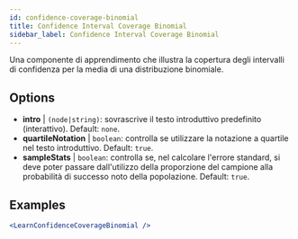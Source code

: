 ```yaml
---
id: confidence-coverage-binomial
title: Confidence Interval Coverage Binomial
sidebar_label: Confidence Interval Coverage Binomial
---
```


Una componente di apprendimento che illustra la copertura degli intervalli di confidenza per la media di una distribuzione binomiale.

## Options

* __intro__ | `(node|string)`: sovrascrive il testo introduttivo predefinito (interattivo). Default: `none`.
* __quartileNotation__ | `boolean`: controlla se utilizzare la notazione a quartile nel testo introduttivo. Default: `true`.
* __sampleStats__ | `boolean`: controlla se, nel calcolare l'errore standard, si deve poter passare dall'utilizzo della proporzione del campione alla probabilità di successo noto della popolazione. Default: `true`.


## Examples

```jsx live
<LearnConfidenceCoverageBinomial />
```

